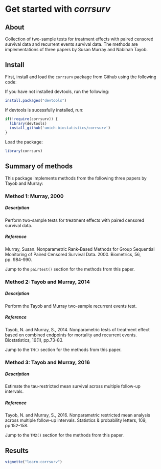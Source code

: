 Get started with *corrsurv*
================

## About

Collection of two-sample tests for treatment effects with paired
censored survival data and recurrent events survival data. The methods
are implementations of three papers by Susan Murray and Nabihah Tayob.

## Install

First, install and load the `corrsurv` package from Github using the
following code:

If you have not installed devtools, run the following:

``` r
install.packages("devtools")
```

If devtools is sucessfully installed, run:

``` r
if(!require(corrsurv)) {
  library(devtools)
  install_github('umich-biostatistics/corrsurv') 
}
```

Load the package:

``` r
library(corrsurv)
```

## Summary of methods

This package implements methods from the following three papers by Tayob
and Murray:

### Method 1: Murray, 2000

##### Description

Perform two-sample tests for treatment effects with paired censored
survival data.

##### Reference

Murray, Susan. Nonparametric Rank-Based Methods for Group Sequential
Monitoring of Paired Censored Survival Data. 2000. Biometrics, 56,
pp. 984-990.

Jump to the `pairtest()` section for the methods from this paper.

### Method 2: Tayob and Murray, 2014

##### Description

Perform the Tayob and Murray two-sample recurrent events test.

##### Reference

Tayob, N. and Murray, S., 2014. Nonparametric tests of treatment effect
based on combined endpoints for mortality and recurrent events.
Biostatistics, 16(1), pp.73-83.

Jump to the `TM()` section for the methods from this paper.

### Method 3: Tayob and Murray, 2016

##### Description

Estimate the tau-restricted mean survival across multiple follow-up
intervals.

##### Reference

Tayob, N. and Murray, S., 2016. Nonparametric restricted mean analysis
across multiple follow-up intervals. Statistics & probability letters,
109, pp.152-158.

Jump to the `TM2()` section for the methods from this paper.

## Results

``` r
vignette("learn-corrsurv")
```
